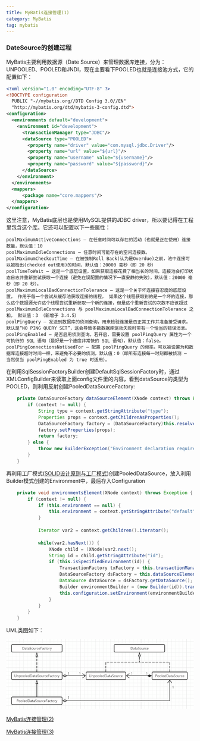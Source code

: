 ```yaml
---
title: MyBatis连接管理(1)
category: MyBatis
tag: mybatis
---
```

### DateSource的创建过程 ###
MyBatis主要利用数据源（Date Source）来管理数据库连接，分为：UNPOOLED、POOLED和JNDI，现在主要看下POOLED也就是连接池方式，它的配置如下：

```xml
<?xml version="1.0" encoding="UTF-8" ?>
<!DOCTYPE configuration
  PUBLIC "-//mybatis.org//DTD Config 3.0//EN"
  "http://mybatis.org/dtd/mybatis-3-config.dtd">
<configuration>
  <environments default="development">
    <environment id="development">
      <transactionManager type="JDBC"/>
      <dataSource type="POOLED">
        <property name="driver" value="com.mysql.jdbc.Driver"/>
        <property name="url" value="${url}"/>
        <property name="username" value="${username}"/>
        <property name="password" value="${password}"/>
      </dataSource>
    </environment>
  </environments>
  <mappers>
      <package name="core.mappers"/>
  </mappers>
</configuration>
```
这里注意，MyBatis底层也是使用MySQL提供的JDBC driver，所以要记得在工程里包含这个库。它还可以配置以下一些属性：
```
poolMaximumActiveConnections – 在任意时间可以存在的活动（也就是正在使用）连接数量，默认值：10
poolMaximumIdleConnections – 任意时间可能存在的空闲连接数。
poolMaximumCheckoutTime – 在被强制Roll Back(认为是Overdue)之前，池中连接可以被检出(checked out使用)的时间，默认值：20000 毫秒（即 20 秒）
poolTimeToWait – 这是一个底层设置，如果获取连接花费了相当长的时间，连接池会打印状态日志并重新尝试获取一个连接（避免在误配置的情况下一直安静的失败），默认值：20000 毫秒（即 20 秒）。
poolMaximumLocalBadConnectionTolerance – 这是一个关于坏连接容忍度的底层设置， 作用于每一个尝试从缓存池获取连接的线程。 如果这个线程获取到的是一个坏的连接，那么这个数据源允许这个线程尝试重新获取一个新的连接，但是这个重新尝试的次数不应该超过 poolMaximumIdleConnections 与 poolMaximumLocalBadConnectionTolerance 之和。 默认值：3 （新增于 3.4.5）
poolPingQuery – 发送到数据库的侦测查询，用来检验连接是否正常工作并准备接受请求。默认是“NO PING QUERY SET”，这会导致多数数据库驱动失败时带有一个恰当的错误消息。
poolPingEnabled – 是否启用侦测查询。若开启，需要设置 poolPingQuery 属性为一个可执行的 SQL 语句（最好是一个速度非常快的 SQL 语句），默认值：false。
poolPingConnectionsNotUsedFor – 配置 poolPingQuery 的频率。可以被设置为和数据库连接超时时间一样，来避免不必要的侦测，默认值：0（即所有连接每一时刻都被侦测 — 当然仅当 poolPingEnabled 为 true 时适用）。
```
在利用SqlSessionFactoryBuilder创建DefaultSqlSessionFactory时，通过XMLConfigBuilder来读取上面config文件里的内容，看到dataSource的类型为POOLED，则利用反射创建PooledDataSourceFactory:
```java
    private DataSourceFactory dataSourceElement(XNode context) throws Exception {
        if (context != null) {
            String type = context.getStringAttribute("type");
            Properties props = context.getChildrenAsProperties();
            DataSourceFactory factory = (DataSourceFactory)this.resolveClass(type).newInstance();
            factory.setProperties(props);
            return factory;
        } else {
            throw new BuilderException("Environment declaration requires a DataSourceFactory.");
        }
    }
```
再利用工厂模式([SOLID设计原则与工厂模式](https://segmentfault.com/a/1190000019321915))创建PooledDataSource，放入利用Builder模式创建的Environment中，最后存入Configuration
```java
    private void environmentsElement(XNode context) throws Exception {
        if (context != null) {
            if (this.environment == null) {
                this.environment = context.getStringAttribute("default");
            }

            Iterator var2 = context.getChildren().iterator();

            while(var2.hasNext()) {
                XNode child = (XNode)var2.next();
                String id = child.getStringAttribute("id");
                if (this.isSpecifiedEnvironment(id)) {
                    TransactionFactory txFactory = this.transactionManagerElement(child.evalNode("transactionManager"));
                    DataSourceFactory dsFactory = this.dataSourceElement(child.evalNode("dataSource"));
                    DataSource dataSource = dsFactory.getDataSource();
                    Builder environmentBuilder = (new Builder(id)).transactionFactory(txFactory).dataSource(dataSource);
                    this.configuration.setEnvironment(environmentBuilder.build());
                }
            }
        }
    }
```
UML类图如下：

![mybatis_uml_1](https://raw.githubusercontent.com/Leon-WTF/leon-wtf.github.io/master/img/mybatis_uml_1.png)

[MyBatis连接管理(2)](https://leon-wtf.github.io/mybatis/2019/05/28/mybatis-2/)

[MyBatis连接管理(3)](https://leon-wtf.github.io/mybatis/2019/08/10/mybatis-3/)
